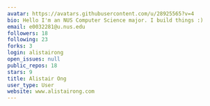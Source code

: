 ```yaml
---
avatar: https://avatars.githubusercontent.com/u/28925565?v=4
bio: Hello I'm an NUS Computer Science major. I build things :)
email: e0032281@u.nus.edu
followers: 18
following: 23
forks: 3
login: alistairong
open_issues: null
public_repos: 18
stars: 9
title: Alistair Ong
user_type: User
website: www.alistairong.com
---
```

